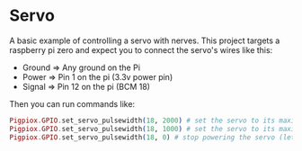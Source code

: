 # Servo

A basic example of controlling a servo with nerves.
This project targets a raspberry pi zero and expect you to connect the servo's wires like this:

* Ground => Any ground on the Pi
* Power => Pin 1 on the pi (3.3v power pin)
* Signal => Pin 12 on the pi (BCM 18)

Then you can run commands like:

```elixir
Pigpiox.GPIO.set_servo_pulsewidth(18, 2000) # set the servo to its maximum throw in one direction
Pigpiox.GPIO.set_servo_pulsewidth(18, 1000) # set the servo to its maximum throw in the other direction
Pigpiox.GPIO.set_servo_pulsewidth(18, 0) # stop powering the servo (let is rest so its not drawing power)
```
